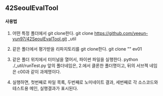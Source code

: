 ## 42SeoulEvalTool


#### 사용법
1. 어떤 특정 폴더에서 git clone한다.
git clone https://github.com/yeeun-yun97/42SeoulEvalTool.git _util

2. 같은 폴더에서 평가받을 리파지토리를 git clone한다.
git clone "" ev01

3. 같은 폴더 위치에서 터미널을 열어서, 파이썬 파일을 실행한다.
python ./_util/runTest.py <folderName> <subjectName>
앞의 폴더네임은, 2.에서 클론한 폴더명이고, 뒤의 서브젝 네임은 c00과 같이 과제명이다.

4. 실행하면, 첫번째로 파일 목록, 두번째로 노미네이트 결과, 세번째로 각 소스코드와 테스트용 메인, 실행결과가 표시된다.
